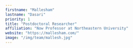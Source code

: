 ```yaml
---
firstname: "Mallesham"
lastname: "Dasari"
priority: 1
title: "Postdoctoral Researcher"
affiliation: "Now Professor at Northeastern University"
website: "https://mallesham.com/"
image: "/img/team/mallesh.jpg"
---
```

